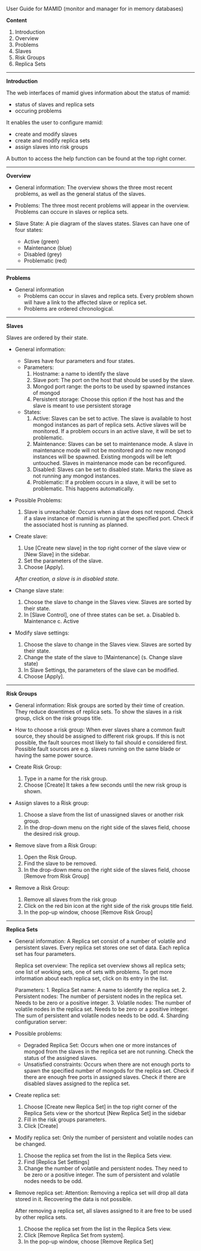 User Guide for MAMID
(monitor and manager for in memory databases)



**Content**

1. Introduction
2. Overview
3. Problems
4. Slaves
5. Risk Groups
6. Replica Sets


---


**Introduction**

The web interfaces of mamid gives information about the status of mamid:
 - status of slaves and replica sets
 - occuring problems

It enables the user to configure mamid:
 - create and modify slaves
 - create and modify replica sets
 - assign slaves into risk groups

A button to access the help function can be found at the top right corner.
		
---

**Overview**

 - General information: The overview shows the three most recent problems, as well as the  general status of the slaves.

 - Problems:
        The three most recent problems will appear in the overview. Problems can occure in slaves or replica sets. 
         
 - Slave State:
        A pie diagram of the slaves states. Slaves can have one of four states: 
	- Active (green)
	- Maintenance (blue)
	- Disabled (grey)
	- Problematic (red)
---

**Problems**

- General information
    - Problems can occur in slaves and replica sets. Every problem shown will have a link to the affected slave or replica set. 
     - Problems are ordered chronological.

---

**Slaves**

Slaves are ordered by their state.

 - General information:
    - Slaves have four parameters and four states.
    - Parameters:
       	 1. Hostname: a name to identify the slave
         2. Slave port: The port on the host that should be used by the slave.
         3. Mongod port range: the ports to be used by spawned instances of mongod
         4. Persistent storage: Choose this option if the host has and the slave is meant to use persistent storage
    - States:
        1. Active: 
        	Slaves can be set to active.
                The slave is available to host mongod instances as part of replica sets. Active slaves will be monitored. If a problem occurs in an active slave, it will be set to problematic.
        2. Maintenance: 
                Slaves can be set to maintenance mode.
                A slave in maintenance mode will not be monitored and no new mongod instances will be spawned. Existing mongods will be left untouched.
		Slaves in maintenance mode can be reconfigured.
        3. Disabled: 
                Slaves can be set to disabled state.
		Marks the slave as not running any mongod instances. 
        4. Problematic: 
                If a problem occurs in a slave, it will be set to problematic. This happens automatically.
 - Possible Problems:
    1. Slave is unreachable: Occurs when a slave does not respond. 
	   Check if a slave instance of mamid is running at the specified port.
	   Check if the associated host is running as planned.
 - Create slave:
    1. Use [Create new slave] in the top right corner of the slave view or [New Slave] in the sidebar.
    2. Set the parameters of the slave.
    3. Choose [Apply].
    
    *After creation, a slave is in disabled state.*
 
 - Change slave state:
    1. Choose the slave to change in the Slaves view. Slaves are sorted by their state.
    2. In [Slave Control], one of three states can be set.
        a. Disabled
        b. Maintenance
        c. Active

 - Modify slave settings:
    1. Choose the slave to change in the Slaves view. Slaves are sorted by their state.
    2. Change the state of the slave to [Maintenance] (s. Change slave state)
    3. In Slave Settings, the parameters of the slave can be modified.
    4. Choose [Apply].
---

**Risk Groups**

 - General information:
    Risk groups are sorted by their time of creation.
    They reduce downtimes of replica sets.
    To show the slaves in a risk group, click on the risk groups title.
 - How to choose a risk group: When ever slaves share a common fault source, they should be assigned to different risk groups. If this is not possible, the fault sources most likely to fail should e considered first. Possible fault sources are e.g. slaves running on the same blade or having the same power source. 
   
 - Create Risk Group:
    1. Type in a name for the risk group.
    2. Choose [Create]
    It takes a few seconds until the new risk group is shown.

 - Assign slaves to a Risk group:
    1. Choose a slave from the list of unassigned slaves or another risk group.
    2. In the drop-down menu on the right side of the slaves field, choose the desired risk group.

 - Remove slave from a Risk Group:
    1. Open the Risk Group.
    2. Find the slave to be removed.
    3. In the drop-down menu on the right side of the slaves field, choose [Remove from Risk Group]
 
 - Remove a Risk Group:
    1. Remove all slaves from the risk group
    2. Click on the red bin icon at the right side of the risk groups title field.
    3. In the pop-up window, choose [Remove Risk Group]

---

**Replica Sets**

 - General information:
    A Replica set consist of a number of volatile and persistent slaves. Every replica set stores one set of data.    Each replica set has four parameters.

    Replica set overview:
        The replica set overview shows all replica sets; one list of working sets, one of sets with problems.
        To get more information about each replica set, click on its entry in the list.

    Parameters:
        1. Replica Set name: A name to identify the replica set.
        2. Persistent nodes: The number of persistent nodes in the replica set.
        Needs to be zero or a positive integer.
        3. Volatile nodes: The number of volatile nodes in the replica set.
        Needs to be zero or a positive integer.
        The sum of persistent and volatile nodes needs to be odd.
        4. Sharding configuration server: 
       
 - Possible problems:
    - Degraded Replica Set: Occurs when one or more instances of mongod from the slaves in the replica set are not running.
    Check the status of the assigned slaves.
    - Unsatisfied constraints: Occurs when there are not enough ports to spawn the specified number of mongods for the replica set.
    Check if there are enough free ports in assigned slaves.
    Check if there are disabled slaves assigned to the replica set.
   
 - Create replica set:
    1. Choose [Create new Replica Set] in the top right corner of the Replica Sets view or the shortcut [New Replica Set] in the sidebar
    2. Fill in the risk groups parameters.
    3. Click [Create]
       
 - Modify replica set:
    Only the number of persistent and volatile nodes can be changed.

    1. Choose the replica set from the list in the Replica Sets view.
    2. Find [Replica Set Settings]
    3. Change the number of volatile and persistent nodes.
    They need to be zero or a positive integer.
    The sum of persistent and volatile nodes needs to be odd.
 
 - Remove replica set:
    Attention: Removing a replica set will drop all data stored in it.
    Recovering the data is not possible.
	   
    After removing a replica set, all slaves assigned to it are free to be used by other replica sets.

    1. Choose the replica set from the list in the Replica Sets view.
    2. Click [Remove Replica Set from system]. 
    3. In the pop-up window, choose [Remove Replica Set]

